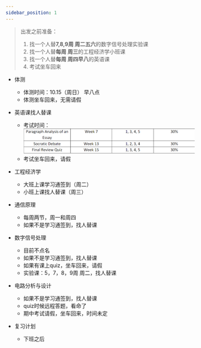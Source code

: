 ```yaml
---
sidebar_position: 1
---
```


> 出发之前准备：
> 1. 找一个人替**7,8,9周 周二五六**的数字信号处理实验课
> 2. 找一个人替**每周 周三**的工程经济学小班课
> 3. 找一个人替**每周 周四早八**的英语课
> 4. 考试坐车回来

- 体测
  - 体测时间：10.15（周日） 早八点
  - 体测坐车回来，无需请假


- 英语课找人替课
  - 考试时间：![考试时间](./img/english.png)
  - 考试坐车回来，请假

- 工程经济学
  - 大班上课学习通签到（周二）
  - 小班上课找人替课（周三）

- 通信原理
  - 每周两节，周一和周四
  - 如果不是学习通签到，找人替课

- 数字信号处理
  - 目前不点名
  - 如果不是学习通签到，找人替课
  - 如果有课上quiz，坐车回来，请假
  - 实验课：5，7，8，9周 周二，找人替课

- 电路分析与设计
  - 如果不是学习通签到，找人替课
  - quiz时候远程答题，看命了
  - 期中考试请假，坐车回来，时间未定

- 复习计划
  - 下班之后
